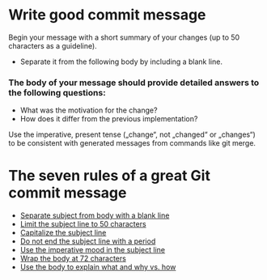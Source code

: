 # Write good commit message

Begin your message with a short summary of your changes (up to 50 characters as a guideline).
- Separate it from the following body by including a blank line.

### The body of your message should provide detailed answers to the following questions:
- What was the motivation for the change?
- How does it differ from the previous implementation?
 
Use the imperative, present tense („change“, not „changed“ or „changes“) to be consistent with generated messages from commands like git merge.


# The seven rules of a great Git commit message

 - [Separate subject from body with a blank line](https://chris.beams.io/posts/git-commit/#separate)
 - [Limit the subject line to 50 characters](https://chris.beams.io/posts/git-commit/#limit-50)
 - [Capitalize the subject line](https://chris.beams.io/posts/git-commit/#capitalize)
 - [Do not end the subject line with a period](https://chris.beams.io/posts/git-commit/#end)
 - [Use the imperative mood in the subject line](https://chris.beams.io/posts/git-commit/#imperative)
 - [Wrap the body at 72 characters](https://chris.beams.io/posts/git-commit/#wrap-72)
 - [Use the body to explain what and why vs. how](https://chris.beams.io/posts/git-commit/#why-not-how)
